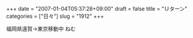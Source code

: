 +++
date = "2007-01-04T05:37:28+09:00"
draft = false
title = "Ｕターン"
categories = ["日々"]
slug = "1912"
+++

福岡県遠賀→東京移動中
ねむ
